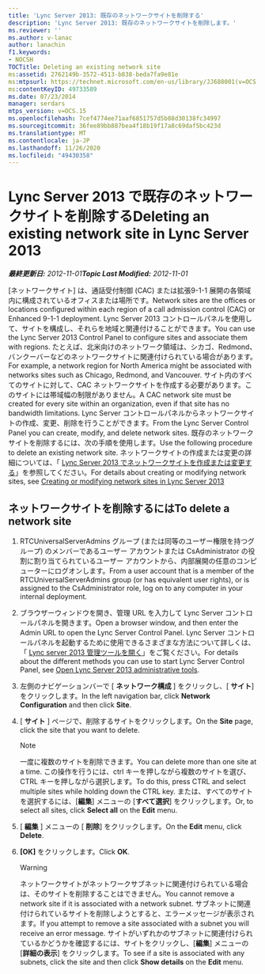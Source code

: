 ```yaml
---
title: 'Lync Server 2013: 既存のネットワークサイトを削除する'
description: 'Lync Server 2013: 既存のネットワークサイトを削除します。'
ms.reviewer: ''
ms.author: v-lanac
author: lanachin
f1.keywords:
- NOCSH
TOCTitle: Deleting an existing network site
ms:assetid: 2762149b-3572-4513-b838-beda7fa9e81e
ms:mtpsurl: https://technet.microsoft.com/en-us/library/JJ688001(v=OCS.15)
ms:contentKeyID: 49733589
ms.date: 07/23/2014
manager: serdars
mtps_version: v=OCS.15
ms.openlocfilehash: 7cef4774ee71aaf6851757d5b88d30138fc34997
ms.sourcegitcommit: 36fee89bb887bea4f18b19f17a8c69daf5bc423d
ms.translationtype: MT
ms.contentlocale: ja-JP
ms.lasthandoff: 11/26/2020
ms.locfileid: "49430358"
---
```

# <a name="deleting-an-existing-network-site-in-lync-server-2013"></a><span data-ttu-id="fe425-103">Lync Server 2013 で既存のネットワークサイトを削除する</span><span class="sxs-lookup"><span data-stu-id="fe425-103">Deleting an existing network site in Lync Server 2013</span></span>

<div data-xmlns="http://www.w3.org/1999/xhtml">

<div class="topic" data-xmlns="http://www.w3.org/1999/xhtml" data-msxsl="urn:schemas-microsoft-com:xslt" data-cs="https://msdn.microsoft.com/">

<div data-asp="https://msdn2.microsoft.com/asp">



</div>

<div id="mainSection">

<div id="mainBody"><span data-ttu-id="fe425-104">

<span> </span></span><span class="sxs-lookup"><span data-stu-id="fe425-104">

<span> </span></span></span>

<span data-ttu-id="fe425-105">_**最終更新日:** 2012-11-01_</span><span class="sxs-lookup"><span data-stu-id="fe425-105">_**Topic Last Modified:** 2012-11-01_</span></span>

<span data-ttu-id="fe425-106">[ネットワークサイト] は、通話受付制御 (CAC) または拡張9-1-1 展開の各領域内に構成されているオフィスまたは場所です。</span><span class="sxs-lookup"><span data-stu-id="fe425-106">Network sites are the offices or locations configured within each region of a call admission control (CAC) or Enhanced 9-1-1 deployment.</span></span> <span data-ttu-id="fe425-107">Lync Server 2013 コントロールパネルを使用して、サイトを構成し、それらを地域と関連付けることができます。</span><span class="sxs-lookup"><span data-stu-id="fe425-107">You can use the Lync Server 2013 Control Panel to configure sites and associate them with regions.</span></span> <span data-ttu-id="fe425-108">たとえば、北米向けのネットワーク領域は、シカゴ、Redmond、バンクーバーなどのネットワークサイトに関連付けられている場合があります。</span><span class="sxs-lookup"><span data-stu-id="fe425-108">For example, a network region for North America might be associated with networks sites such as Chicago, Redmond, and Vancouver.</span></span> <span data-ttu-id="fe425-109">サイト内のすべてのサイトに対して、CAC ネットワークサイトを作成する必要があります。このサイトには帯域幅の制限がありません。</span><span class="sxs-lookup"><span data-stu-id="fe425-109">A CAC network site must be created for every site within an organization, even if that site has no bandwidth limitations.</span></span> <span data-ttu-id="fe425-110">Lync Server コントロールパネルからネットワークサイトの作成、変更、削除を行うことができます。</span><span class="sxs-lookup"><span data-stu-id="fe425-110">From the Lync Server Control Panel you can create, modify, and delete network sites.</span></span> <span data-ttu-id="fe425-111">既存のネットワークサイトを削除するには、次の手順を使用します。</span><span class="sxs-lookup"><span data-stu-id="fe425-111">Use the following procedure to delete an existing network site.</span></span> <span data-ttu-id="fe425-112">ネットワークサイトの作成または変更の詳細については、「 [Lync Server 2013 でネットワークサイトを作成または変更する](lync-server-2013-creating-or-modifying-network-sites.md)」を参照してください。</span><span class="sxs-lookup"><span data-stu-id="fe425-112">For details about creating or modifying network sites, see [Creating or modifying network sites in Lync Server 2013](lync-server-2013-creating-or-modifying-network-sites.md)</span></span>

<div>

## <a name="to-delete-a-network-site"></a><span data-ttu-id="fe425-113">ネットワークサイトを削除するには</span><span class="sxs-lookup"><span data-stu-id="fe425-113">To delete a network site</span></span>

1.  <span data-ttu-id="fe425-114">RTCUniversalServerAdmins グループ (または同等のユーザー権限を持つグループ) のメンバーであるユーザー アカウントまたは CsAdministrator の役割に割り当てられているユーザー アカウントから、内部展開の任意のコンピューターにログオンします。</span><span class="sxs-lookup"><span data-stu-id="fe425-114">From a user account that is a member of the RTCUniversalServerAdmins group (or has equivalent user rights), or is assigned to the CsAdministrator role, log on to any computer in your internal deployment.</span></span>

2.  <span data-ttu-id="fe425-115">ブラウザーウィンドウを開き、管理 URL を入力して Lync Server コントロールパネルを開きます。</span><span class="sxs-lookup"><span data-stu-id="fe425-115">Open a browser window, and then enter the Admin URL to open the Lync Server Control Panel.</span></span> <span data-ttu-id="fe425-116">Lync Server コントロールパネルを起動するために使用できるさまざまな方法について詳しくは、「 [Lync server 2013 管理ツールを開く](lync-server-2013-open-lync-server-administrative-tools.md)」をご覧ください。</span><span class="sxs-lookup"><span data-stu-id="fe425-116">For details about the different methods you can use to start Lync Server Control Panel, see [Open Lync Server 2013 administrative tools](lync-server-2013-open-lync-server-administrative-tools.md).</span></span>

3.  <span data-ttu-id="fe425-117">左側のナビゲーションバーで [ **ネットワーク構成** ] をクリックし、[ **サイト**] をクリックします。</span><span class="sxs-lookup"><span data-stu-id="fe425-117">In the left navigation bar, click **Network Configuration** and then click **Site**.</span></span>

4.  <span data-ttu-id="fe425-118">[ **サイト** ] ページで、削除するサイトをクリックします。</span><span class="sxs-lookup"><span data-stu-id="fe425-118">On the **Site** page, click the site that you want to delete.</span></span>
    
    <div>
    

    > [!NOTE]  
    > <span data-ttu-id="fe425-119">一度に複数のサイトを削除できます。</span><span class="sxs-lookup"><span data-stu-id="fe425-119">You can delete more than one site at a time.</span></span> <span data-ttu-id="fe425-120">この操作を行うには、ctrl キーを押しながら複数のサイトを選び、CTRL キーを押しながら選択します。</span><span class="sxs-lookup"><span data-stu-id="fe425-120">To do this, press CTRL and select multiple sites while holding down the CTRL key.</span></span> <span data-ttu-id="fe425-121">または、すべてのサイトを選択するには、[<STRONG>編集</STRONG>] メニューの [<STRONG>すべて選択</STRONG>] をクリックします。</span><span class="sxs-lookup"><span data-stu-id="fe425-121">Or, to select all sites, click <STRONG>Select all</STRONG> on the <STRONG>Edit</STRONG> menu.</span></span>

    
    </div>

5.  <span data-ttu-id="fe425-122">[ **編集** ] メニューの [ **削除**] をクリックします。</span><span class="sxs-lookup"><span data-stu-id="fe425-122">On the **Edit** menu, click **Delete**.</span></span>

6.  <span data-ttu-id="fe425-123">**[OK]** をクリックします。</span><span class="sxs-lookup"><span data-stu-id="fe425-123">Click **OK**.</span></span>
    
    <div>
    

    > [!WARNING]  
    > <span data-ttu-id="fe425-124">ネットワークサイトがネットワークサブネットに関連付けられている場合は、そのサイトを削除することはできません。</span><span class="sxs-lookup"><span data-stu-id="fe425-124">You cannot remove a network site if it is associated with a network subnet.</span></span> <span data-ttu-id="fe425-125">サブネットに関連付けられているサイトを削除しようとすると、エラーメッセージが表示されます。</span><span class="sxs-lookup"><span data-stu-id="fe425-125">If you attempt to remove a site associated with a subnet you will receive an error message.</span></span> <span data-ttu-id="fe425-126">サイトがいずれかのサブネットに関連付けられているかどうかを確認するには、サイトをクリックし、[<STRONG>編集</STRONG>] メニューの [<STRONG>詳細の表示</STRONG>] をクリックします。</span><span class="sxs-lookup"><span data-stu-id="fe425-126">To see if a site is associated with any subnets, click the site and then click <STRONG>Show details</STRONG> on the <STRONG>Edit</STRONG> menu.</span></span>

    
    <span data-ttu-id="fe425-127"></div>

</div>

</div>

<span> </span>

</div>

</div>

</span><span class="sxs-lookup"><span data-stu-id="fe425-127"></div>

</div>

</div>

<span> </span>

</div>

</div>

</span></span></div>

